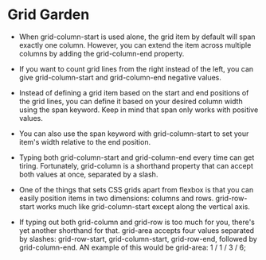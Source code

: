 
# Grid Garden
* When grid-column-start is used alone, the grid item by default will span exactly one column. However, you can extend the item across multiple columns by adding the grid-column-end property.

* If you want to count grid lines from the right instead of the left, you can give grid-column-start and grid-column-end negative values.

* Instead of defining a grid item based on the start and end positions of the grid lines, you can define it based on your desired column width using the span keyword. Keep in mind that span only works with positive values.

* You can also use the span keyword with grid-column-start to set your item's width relative to the end position.

* Typing both grid-column-start and grid-column-end every time can get tiring. Fortunately, grid-column is a shorthand property that can accept both values at once, separated by a slash.

* One of the things that sets CSS grids apart from flexbox is that you can easily position items in two dimensions: columns and rows. grid-row-start works much like grid-column-start except along the vertical axis.


* If typing out both grid-column and grid-row is too much for you, there's yet another shorthand for that. grid-area accepts four values separated by slashes: grid-row-start, grid-column-start, grid-row-end, followed by grid-column-end.
AN example of this would be grid-area: 1 / 1 / 3 / 6;